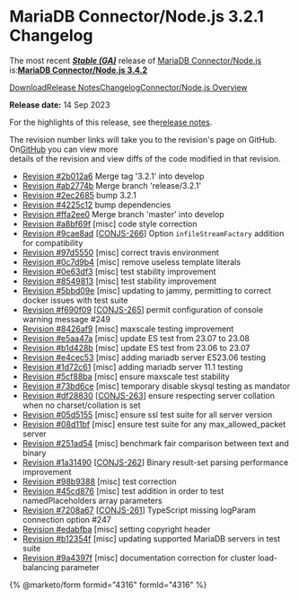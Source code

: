 # MariaDB Connector/Node.js 3.2.1 Changelog

The most recent [_**Stable (GA)**_](../../../../mariadb-release-criteria.md) release of [MariaDB Connector/Node.js](https://github.com/mariadb-corporation/docs-release-notes/blob/test/kb/en/about-mariadb-connector-nodejs/README.md) is:[**MariaDB Connector/Node.js 3.4.2**](../../mariadb-connector-nodejs-3x-release-notes/mariadb-connector-node-js-3-4-2-release-notes.md)

[Download](https://mariadb.com/downloads/#connectors)[Release Notes](../../mariadb-connector-nodejs-3x-release-notes/mariadb-connector-node-js-3-2-1-release-notes.md)[Changelog](mariadb-connector-node-js-3-2-1-changelog.md)[Connector/Node.js Overview](https://github.com/mariadb-corporation/docs-release-notes/blob/test/kb/en/about-mariadb-connector-nodejs/README.md)

**Release date:** 14 Sep 2023

For the highlights of this release, see the[release notes](../../mariadb-connector-nodejs-3x-release-notes/mariadb-connector-node-js-3-2-1-release-notes.md).

The revision number links will take you to the revision's page on GitHub. On[GitHub](https://github.com/MariaDB/mariadb-connector-nodejs) you can view more\
details of the revision and view diffs of the code modified in that revision.

* [Revision #2b012a6](https://github.com/mariadb-corporation/mariadb-connector-j/commit/2b012a6) Merge tag '3.2.1' into develop
* [Revision #ab2774b](https://github.com/mariadb-corporation/mariadb-connector-j/commit/ab2774b) Merge branch 'release/3.2.1'
* [Revision #2ec2685](https://github.com/mariadb-corporation/mariadb-connector-j/commit/2ec2685) bump 3.2.1
* [Revision #4225c12](https://github.com/mariadb-corporation/mariadb-connector-j/commit/4225c12) bump dependencies
* [Revision #ffa2ee0](https://github.com/mariadb-corporation/mariadb-connector-j/commit/ffa2ee0) Merge branch 'master' into develop
* [Revision #a8bf69f](https://github.com/mariadb-corporation/mariadb-connector-j/commit/a8bf69f) \[misc] code style correction
* [Revision #9cae8ad](https://github.com/mariadb-corporation/mariadb-connector-j/commit/9cae8ad) \[[CONJS-266](https://jira.mariadb.org/browse/CONJS-266)] Option `infileStreamFactory` addition for compatibility
* [Revision #97d5550](https://github.com/mariadb-corporation/mariadb-connector-j/commit/97d5550) \[misc] correct travis environment
* [Revision #0c7d9b4](https://github.com/mariadb-corporation/mariadb-connector-j/commit/0c7d9b4) \[misc] remove useless template literals
* [Revision #0e63df3](https://github.com/mariadb-corporation/mariadb-connector-j/commit/0e63df3) \[misc] test stability improvement
* [Revision #8549813](https://github.com/mariadb-corporation/mariadb-connector-j/commit/8549813) \[misc] test stability improvement
* [Revision #5bbd09e](https://github.com/mariadb-corporation/mariadb-connector-j/commit/5bbd09e) \[misc] updating to jammy, permitting to correct docker issues with test suite
* [Revision #f690f09](https://github.com/mariadb-corporation/mariadb-connector-j/commit/f690f09) \[[CONJS-265](https://jira.mariadb.org/browse/CONJS-265)] permit configuration of console warning message #249
* [Revision #8426af9](https://github.com/mariadb-corporation/mariadb-connector-j/commit/8426af9) \[misc] maxscale testing improvement
* [Revision #e5aa47a](https://github.com/mariadb-corporation/mariadb-connector-j/commit/e5aa47a) \[misc] update ES test from 23.07 to 23.08
* [Revision #b1d428b](https://github.com/mariadb-corporation/mariadb-connector-j/commit/b1d428b) \[misc] update ES test from 23.06 to 23.07
* [Revision #e4cec53](https://github.com/mariadb-corporation/mariadb-connector-j/commit/e4cec53) \[misc] adding mariadb server ES23.06 testing
* [Revision #1d72c61](https://github.com/mariadb-corporation/mariadb-connector-j/commit/1d72c61) \[misc] adding mariadb server 11.1 testing
* [Revision #5cf88ba](https://github.com/mariadb-corporation/mariadb-connector-j/commit/5cf88ba) \[misc] ensure maxscale test stability
* [Revision #73bd6ce](https://github.com/mariadb-corporation/mariadb-connector-j/commit/73bd6ce) \[misc] temporary disable skysql testing as mandator
* [Revision #df28830](https://github.com/mariadb-corporation/mariadb-connector-j/commit/df28830) \[[CONJS-263](https://jira.mariadb.org/browse/CONJS-263)] ensure respecting server collation when no charset/collation is set
* [Revision #05d5155](https://github.com/mariadb-corporation/mariadb-connector-j/commit/05d5155) \[misc] ensure ssl test suite for all server version
* [Revision #08d11bf](https://github.com/mariadb-corporation/mariadb-connector-j/commit/08d11bf) \[misc] ensure test suite for any max\_allowed\_packet server
* [Revision #251ad54](https://github.com/mariadb-corporation/mariadb-connector-j/commit/251ad54) \[misc] benchmark fair comparison between text and binary
* [Revision #1a31490](https://github.com/mariadb-corporation/mariadb-connector-j/commit/1a31490) \[[CONJS-262](https://jira.mariadb.org/browse/CONJS-262)] Binary result-set parsing performance improvement
* [Revision #98b9388](https://github.com/mariadb-corporation/mariadb-connector-j/commit/98b9388) \[misc] test correction
* [Revision #45cd876](https://github.com/mariadb-corporation/mariadb-connector-j/commit/45cd876) \[misc] test addition in order to test namedPlaceholders array parameters
* [Revision #7208a67](https://github.com/mariadb-corporation/mariadb-connector-j/commit/7208a67) \[[CONJS-261](https://jira.mariadb.org/browse/CONJS-261)] TypeScript missing logParam connection option #247
* [Revision #edabfba](https://github.com/mariadb-corporation/mariadb-connector-j/commit/edabfba) \[misc] setting copyright header
* [Revision #b12354f](https://github.com/mariadb-corporation/mariadb-connector-j/commit/b12354f) \[misc] updating supported MariaDB servers in test suite
* [Revision #9a4397f](https://github.com/mariadb-corporation/mariadb-connector-j/commit/9a4397f) \[misc] documentation correction for cluster load-balancing parameter

{% @marketo/form formid="4316" formId="4316" %}
